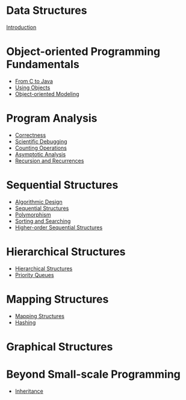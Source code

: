 # Data Structures

[Introduction]()

# Object-oriented Programming Fundamentals

- [From C to Java](./from-c-to-java.md)
- [Using Objects](./using-objects.md)
- [Object-oriented Modeling](./object-oriented-modeling.md)

# Program Analysis

- [Correctness](./correctness.md)
- [Scientific Debugging](./scientific-debugging.md)
- [Counting Operations](./counting-operations.md)
- [Asymptotic Analysis](./asymptotic-analysis.md)
- [Recursion and Recurrences](./recursion-and-recurrences.md)

# Sequential Structures

- [Algorithmic Design]()
- [Sequential Structures]()
- [Polymorphism]()
- [Sorting and Searching]()
- [Higher-order Sequential Structures]()

# Hierarchical Structures

- [Hierarchical Structures]()
- [Priority Queues]()

# Mapping Structures

- [Mapping Structures]()
- [Hashing]()

# Graphical Structures

# Beyond Small-scale Programming

- [Inheritance]()
